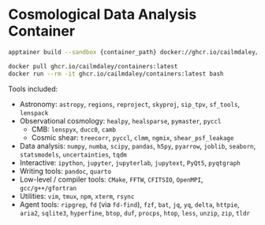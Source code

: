 # Cosmological Data Analysis Container

```bash
apptainer build --sandbox {container_path} docker://ghcr.io/cailmdaley/containers:latest
```

```bash
docker pull ghcr.io/cailmdaley/containers:latest
docker run --rm -it ghcr.io/cailmdaley/containers:latest bash
```

Tools included:
- Astronomy: `astropy`, `regions`, `reproject`, `skyproj`, `sip_tpv`, `sf_tools`, `lenspack`
- Observational cosmology: `healpy`, `healsparse`, `pymaster`, `pyccl`
  - CMB: `lenspyx`, `ducc0`, `camb`
  - Cosmic shear: `treecorr`, `pyccl`, `clmm`, `ngmix`, `shear_psf_leakage`
- Data analysis: `numpy`, `numba`, `scipy`, `pandas`, `h5py`, `pyarrow`, `joblib`, `seaborn`, `statsmodels`, `uncertainties`, `tqdm`
- Interactive: `ipython`, `jupyter`, `jupyterlab`, `jupytext`, `PyQt5`, `pyqtgraph`
- Writing tools: `pandoc`, `quarto`
- Low-level / compiler tools: `CMake`, `FFTW`, `CFITSIO`, `OpenMPI`, `gcc/g++/gfortran`
- Utilities: `vim`, `tmux`, `npm`, `xterm`, `rsync`
- Agent tools: `ripgrep`, `fd` (via `fd-find`), `fzf`, `bat`, `jq`, `yq`, `delta`, `httpie`, `aria2`, `sqlite3`, `hyperfine`, `btop`, `duf`, `procps`, `htop`, `less`, `unzip`, `zip`, `tldr`